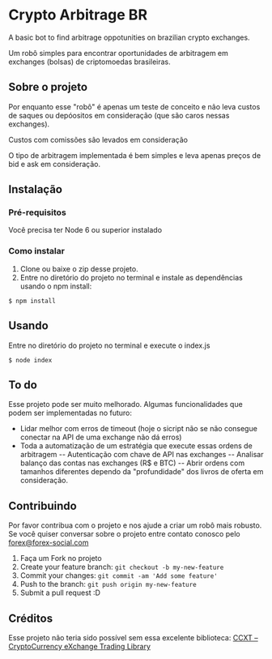 # Crypto Arbitrage BR

A basic bot to find arbitrage oppotunities on brazilian crypto exchanges.

Um robô simples para encontrar oportunidades de arbitragem em exchanges (bolsas) de criptomoedas brasileiras.

## Sobre o projeto

Por enquanto esse "robô" é apenas um teste de conceito e não leva custos de saques ou depóositos em consideração (que são caros nessas exchanges).

Custos com comissões são levados em consideração

O tipo de arbitragem implementada é bem simples e leva apenas preços de bid e ask em consideração.

## Instalação

### Pré-requisitos
Você precisa ter Node 6 ou superior instalado

### Como instalar

1. Clone ou baixe o zip desse projeto.
2. Entre no diretório do projeto no terminal e instale as dependências usando o npm install:

`$ npm install`

## Usando

Entre no diretório do projeto no terminal e execute o index.js

`$ node index`

## To do
Esse projeto pode ser muito melhorado. Algumas funcionalidades que podem ser implementadas no futuro:
- Lidar melhor com erros de timeout (hoje o sicript não se não consegue conectar na API de uma exchange não dá erros)
- Toda a automatização de um estratégia que execute essas ordens de arbitragem
-- Autenticação com chave de API nas exchanges
-- Analisar balanço das contas nas exchanges (R$ e BTC)
-- Abrir ordens com tamanhos diferentes dependo da "profundidade" dos livros de oferta em consideração. 

## Contribuindo

Por favor contribua com o projeto e nos ajude a criar um robô mais robusto. Se você quiser conversar sobre o projeto entre contato conosco pelo forex@forex-social.com

1. Faça um Fork no projeto
2. Create your feature branch: `git checkout -b my-new-feature`
3. Commit your changes: `git commit -am 'Add some feature'`
4. Push to the branch: `git push origin my-new-feature`
5. Submit a pull request :D

## Créditos
Esse projeto não teria sido possível sem essa excelente biblioteca: [CCXT – CryptoCurrency eXchange Trading Library](https://github.com/kroitor/ccxt)